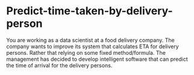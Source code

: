 # Predict-time-taken-by-delivery-person
You are working as a data scientist at a food delivery company. The company wants to improve its system that calculates ETA for delivery persons. Rather that relying on some fixed method/formula. The management has decided to develop intelligent software that can predict the time of arrival for the delivery persons.
